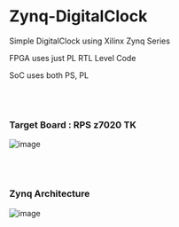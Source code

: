 # Zynq-DigitalClock
Simple DigitalClock using Xilinx Zynq Series

FPGA uses just PL RTL Level Code

SoC uses both PS, PL 


<br>

<br>

### Target Board : RPS z7020 TK
![image](https://user-images.githubusercontent.com/62167266/127447783-9f325736-e678-4d45-9826-4b2b898130f2.png)


<br>

<br>


### Zynq Architecture
![image](https://user-images.githubusercontent.com/62167266/127447681-c3784e63-8a3d-4f15-a06b-118911eb48e1.png)
